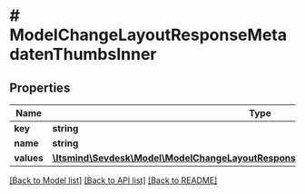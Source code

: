# # ModelChangeLayoutResponseMetadatenThumbsInner

## Properties

Name | Type | Description | Notes
------------ | ------------- | ------------- | -------------
**key** | **string** |  | [optional]
**name** | **string** |  | [optional]
**values** | [**\Itsmind\Sevdesk\Model\ModelChangeLayoutResponseMetadatenThumbsInnerValuesInner[]**](ModelChangeLayoutResponseMetadatenThumbsInnerValuesInner.md) |  | [optional]

[[Back to Model list]](../../README.md#models) [[Back to API list]](../../README.md#endpoints) [[Back to README]](../../README.md)
